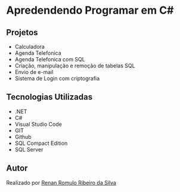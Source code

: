 # Apredendendo Programar em C#

## Projetos
- Calculadora
- Agenda Telefonica
- Agenda Telefonica com SQL
- Criação, manipulação e remoção de tabelas SQL
- Envio de e-mail
- Sistema de Login com criptografia

## Tecnologias Utilizadas
- .NET
- C#
- Visual Studio Code
- GIT
- Github
- SQL Compact Edition
- SQL Server

## Autor

Realizado por [Renan Romulo Ribeiro da Silva](https://github.com/RenanSlv)
